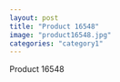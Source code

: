 ```yaml
---
layout: post
title: "Product 16548"
image: "product16548.jpg"
categories: "category1"
---
```

Product 16548
